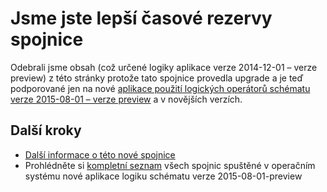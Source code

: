<properties 
    pageTitle="Pomocí konektoru časové rezervy v aplikacích pro použití logických operátorů | Aplikace služby Microsoft Azure"
    description="Postup vytvoření a konfigurace časová rezerva spojnice nebo rozhraní API aplikace a její použití v aplikaci logiky v aplikaci služby Azure"
    authors="msftman" 
    manager="erikre" 
    editor="" 
    services="logic-apps" 
    documentationCenter=""/>

<tags
    ms.service="logic-apps"
    ms.workload="integration"
    ms.tgt_pltfrm="na"
    ms.devlang="na"
    ms.topic="article"
    ms.date="04/19/2016"
    ms.author="deonhe"/>

# <a name="weve-improved-the-slack-connector"></a>Jsme jste lepší časové rezervy spojnice 

Odebrali jsme obsah (což určené logiky aplikace verze 2014-12-01 – verze preview) z této stránky protože tato spojnice provedla upgrade a je teď podporované jen na nové [aplikace použití logických operátorů schématu verze 2015-08-01 – verze preview](./app-service-logic-schema-2015-08-01.md) a v novějších verzích. 


## <a name="next-steps"></a>Další kroky    

- [Další informace o této nové spojnice](../connectors/connectors-create-api-slack.md)
- Prohlédněte si [kompletní seznam](../connectors/apis-list.md) všech spojnic spuštěné v operačním systému nové aplikace logiku schématu verze 2015-08-01-preview  